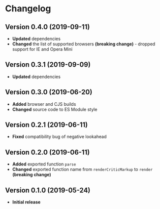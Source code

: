 # Changelog

## Version 0.4.0 (2019-09-11)

- **Updated** dependencies
- **Changed** the list of supported browsers **(breaking change)** - dropped support for IE and Opera Mini

## Version 0.3.1 (2019-09-09)

- **Updated** dependencies

## Version 0.3.0 (2019-06-20)

- **Added** browser and CJS builds
- **Changed** source code to ES Module style

## Version 0.2.1 (2019-06-11)

- **Fixed** compatibility bug of negative lookahead

## Version 0.2.0 (2019-06-11)

- **Added** exported function `parse`
- **Changed** exported function name from `renderCriticMarkup` to `render` **(breaking change)**

## Version 0.1.0 (2019-05-24)

- **Initial release**